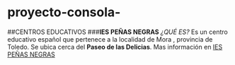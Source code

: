 # proyecto-consola-
##CENTROS EDUCATIVOS 
###**IES PEÑAS NEGRAS**
_¿QUÉ ES?_
Es un centro educativo español que pertenece a la localidad de Mora , provincia de Toledo.
Se ubica cerca del **Paseo de las Delicias**.
Mas información en [IES PEÑAS NEGRAS](http://ies-pnegras.centros.castillalamancha.es/)
